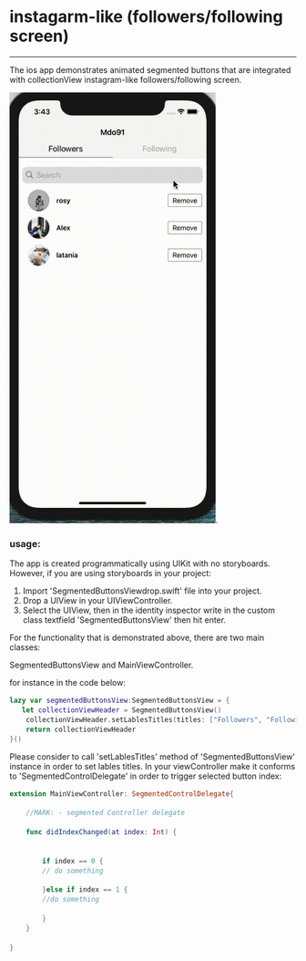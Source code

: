 # instagarm-like (followers/following screen)
---------------------------------------------
The ios app demonstrates animated segmented buttons that are integrated with collectionView instagram-like followers/following screen.

![alt text](https://github.com/mdo91/instagarm-followers/blob/main/resources/insta.gif). 

### usage:

The app is created programmatically using UIKit with no storyboards. However, if you are using storyboards in your project:

1. Import 'SegmentedButtonsViewdrop.swift' file into your project.
2. Drop a UIView in your UIViewController.
3. Select the UIView, then in the identity inspector write in the custom class textfield 'SegmentedButtonsView' then hit enter.

For the functionality that is demonstrated above, there are two main classes: 

  SegmentedButtonsView and MainViewController.

  for instance in the code below:

```swift
lazy var segmentedButtonsView:SegmentedButtonsView = {
   let collectionViewHeader = SegmentedButtonsView()
    collectionViewHeader.setLablesTitles(titles: ["Followers", "Following"])
    return collectionViewHeader
}()
```
Please consider to call 'setLablesTitles' method of 'SegmentedButtonsView' instance in order to set lables titles.
In your viewController make it conforms to 'SegmentedControlDelegate' in order to trigger selected button index:

```swift
extension MainViewController: SegmentedControlDelegate{

    //MARK: - segmented Controller delegate
    
    func didIndexChanged(at index: Int) {

       
        if index == 0 {
        // do something
    
        }else if index == 1 {
        //do something

        }
    }
   
}
```


